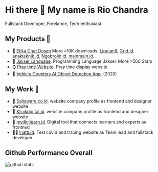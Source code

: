 # Hi there 👋 My name is Rio Chandra

Fullstack Developer, Freelance, Tech enthusiast.

## My Products 🔨

- 🚀 [Etika Chat Dosen](https://play.google.com/store/apps/details?id=com.ken.chat_dosen_helper.release1&hl=en_US&gl=US) More >10K downloads. [Liputan6](https://www.liputan6.com/tekno/read/4450176/unik-aplikasi-etika-chat-dosen-yang-menjawab-keresahan-mahasiswa), [Grid.id](https://hai.grid.id/read/072500277/wah-ada-aplikasi-buat-chat-ke-dosen-buat-mahasiswa-nggak-ada-akhlak?page=all), [anakteknik.id](https://www.anakteknik.co.id/doohanas/articles/etika-chat-dosen-aplikasi-yang-menjawab-kegelisahan-mahasiswa-saat-ini), [Ngobrolin.id](https://www.ngobrolin.id/bingung-cara-chat-dosen-yang-benar-aplikasi-ini-siap-membantu-kamu/), [mainmain.id](https://www.mainmain.id/r/9729/aplikasi-etika-chat-dosen-solusi-simpel-kalau-bingung-merangkai-kata-kata).
- 🤣 [Jaksel Language](https://github.com/RioChndr/jaksel-language). Programming Language Jaksel. More >500 Stars
- ⌚ [Pray time Website](https://github.com/RioChndr/pray-time-website). Pray time display website
- 🤖 [Vehicle Counters AI Object Detection App](https://github.com/RioChndr/object-detection-app). (2020)

## My Work 🤝
- 🎨 [Sahaware.co.id](https://sahaware.co.id/en). website company profile as frontend and designer website
- 🎨 [Klinikdigital.id](https://klinikdigital.id/). website company profile as frontend and designer website
- 🎨 [mydigilearn.id](https://mydigilearn.id/). Digital tool that connects learners and experts as frontned
- 🧑‍💻 [Inatti.id](https://app.inatti.id). Test covid and tracing website as Team lead and fullstack developer


## Github Performance Overall

![github stats](https://github-readme-stats.vercel.app/api?username=RioChndr&show_icons=true)